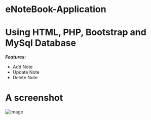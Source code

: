 # eNoteBook-Application
# Using HTML, PHP, Bootstrap and MySql  Database
***Features:*** 
- Add Note
- Update Note
- Delete Note

# A screenshot
![image](https://user-images.githubusercontent.com/64822980/193434286-451ce94a-dbec-43a3-b195-f6529f2e4531.png)
